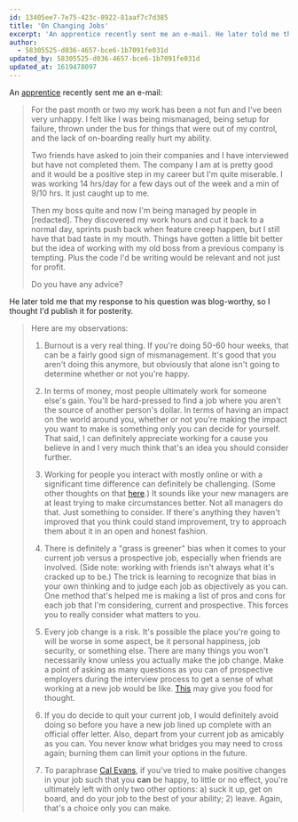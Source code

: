 ```yaml
---
id: 13405ee7-7e75-423c-8922-81aaf7c7d385
title: 'On Changing Jobs'
excerpt: 'An apprentice recently sent me an e-mail. He later told me that my response to his question was blog-worthy, so I thought I''d publish it for posterity.'
author:
  - 58305525-d036-4657-bce6-1b7091fe031d
updated_by: 58305525-d036-4657-bce6-1b7091fe031d
updated_at: 1619478097
---
```

An [apprentice](http://phpmentoring.org) recently sent me an e-mail:

> For the past month or two my work has been a not fun and I've been very unhappy. I felt like I was being mismanaged, being setup for failure, thrown under the bus for things that were out of my control, and the lack of on-boarding really hurt my ability.
> 
> Two friends have asked to join their companies and I have interviewed but have not completed them. The company I am at is pretty good and it would be a positive step in my career but I'm quite miserable. I was working 14 hrs/day for a few days out of the week and a min of 9/10 hrs. It just caught up to me.
> 
> Then my boss quite and now I'm being managed by people in \[redacted\]. They discovered my work hours and cut it back to a normal day, sprints push back when feature creep happen, but I still have that bad taste in my mouth. Things have gotten a little bit better but the idea of working with my old boss from a previous company is tempting. Plus the code I'd be writing would be relevant and not just for profit.
> 
> Do you have any advice?

He later told me that my response to his question was blog-worthy, so I thought I'd publish it for posterity.

> Here are my observations:
> 
> 1) Burnout is a very real thing. If you're doing 50-60 hour weeks, that can be a fairly good sign of mismanagement. It's good that you aren't doing this anymore, but obviously that alone isn't going to determine whether or not you're happy.
> 
> 2) In terms of money, most people ultimately work for someone else's gain. You'll be hard-pressed to find a job where you aren't the source of another person's dollar. In terms of having an impact on the world around you, whether or not you're making the impact you want to make is something only you can decide for yourself. That said, I can definitely appreciate working for a cause you believe in and I very much think that's an idea you should consider further.
> 
> 3) Working for people you interact with mostly online or with a significant time difference can definitely be challenging. (Some other thoughts on that [here](http://matthewturland.com/2013/03/06/thoughts-on-working-remotely/).) It sounds like your new managers are at least trying to make circumstances better. Not all managers do that. Just something to consider. If there's anything they haven't improved that you think could stand improvement, try to approach them about it in an open and honest fashion.
> 
> 4) There is definitely a "grass is greener" bias when it comes to your current job versus a prospective job, especially when friends are involved. (Side note: working with friends isn't always what it's cracked up to be.) The trick is learning to recognize that bias in your own thinking and to judge each job as objectively as you can. One method that's helped me is making a list of pros and cons for each job that I'm considering, current and prospective. This forces you to really consider what matters to you.
> 
> 5) Every job change is a risk. It's possible the place you're going to will be worse in some aspect, be it personal happiness, job security, or something else. There are many things you won't necessarily know unless you actually make the job change. Make a point of asking as many questions as you can of prospective employers during the interview process to get a sense of what working at a new job would be like. [This](https://github.com/ChiperSoft/InterviewThis) may give you food for thought.
> 
> 6) If you do decide to quit your current job, I would definitely avoid doing so before you have a new job lined up complete with an official offer letter. Also, depart from your current job as amicably as you can. You never know what bridges you may need to cross again; burning them can limit your options in the future.
> 
> 7) To paraphrase [Cal Evans](https://blog.calevans.com/2010/09/16/man-up-a-developers-responsibility-to-their-team/), if you've tried to make positive changes in your job such that you **can** be happy, to little or no effect, you're ultimately left with only two other options: a) suck it up, get on board, and do your job to the best of your ability; 2) leave. Again, that's a choice only you can make.